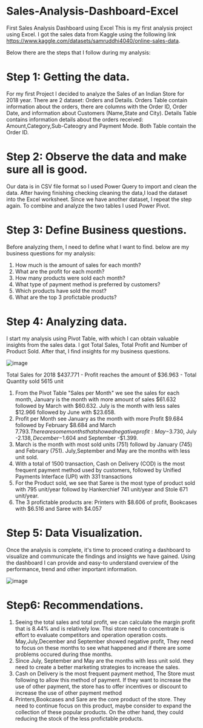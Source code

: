 # Sales-Analysis-Dashboard-Excel
First Sales Analysis Dashboard using Excel
This is my first analysis project using Excel. I got the sales data from Kaggle using the following link https://www.kaggle.com/datasets/samruddhi4040/online-sales-data.

Below there are the steps that I follow during my analysis:

# Step 1: Getting the data. 
For my first Project I decided to analyze the Sales of an Indian Store for 2018 year. There are 2 dataset: Orders and Details.
Orders Table contain information about the orders, there are columns with the Order ID, Order Date, and information about Customers (Name,State and City).
Details Table contains information details about the orders received: Amount,Category,Sub-Cateogry and Payment Mode. Both Table contain the Order ID.

# Step 2: Observe the data and make sure all is good. 
Our data is in CSV file format so I used Power Query to import and clean the data. After having finishing checking
cleaning the data,I load the dataset into the Excel worksheet. Since we have another dataset, I repeat the step again. To combine and analyze the two tables I used Power Pivot.

# Step 3: Define Business questions. 
Before analyzing them, I need to define what I want to find. below are my  business questions for my analysis:
1) How much is the amount of sales for each month?
2) What are the profit for each month?
3) How many products were sold each month?
4) What type of payment method is preferred by customers?
5) Which products have sold the most?
6) What are the top 3 profictable products?

# Step 4: Analyzing data.  
I start my analysis using Pivot Table, with which I can obtain valuable insights from the sales data.
I got Total Sales, Total Profit and Number of Product Sold. After that, I find insights for my business questions.

![image](https://github.com/user-attachments/assets/ce059c5d-af51-42f8-b455-da0d3e69bc68)

Total Sales for 2018 $437.771 - Profit reaches the amount of $36.963 - Total Quantity sold 5615 unit
1) From the Pivot Table "Sales per Month" we see the sales for each month, January is the month with more amount of sales $61.632 followed by March with $60.632.
   July is the month with less sales $12.966 followed by June with $23.658.
2) Profit per Month see January as the month with more Profit $9.684 followed by February $8.684 and March $7.793. There are some months that showed negative profit: May -$3.730,
   July -$2.138, December -$1.604 and September -$1.399.
3) March is the month with most sold units (751) followd by January (745) and February (751). July,September and May are the months with less unit sold.
4) With a total of 1500 transaction, Cash on Delivery (COD) is the most frequent payment method used by customers, followed by Unified Payments Interface (UPI) with 331 transactions
6) For the Product sold, we see that Saree is the most type of product sold with 795 unit/year followd by Hankerchief 741 unit/year and Stole 671 unit/year.
7) The 3 profictable products are: Printers with $8.606 of profit, Bookcases with $6.516 and Saree with $4.057

# Step 5: Data Visualization. 
Once the analysis is complete, it's time to proceed crating a dashboard to visualize and communicate the findings and insights we have gained. 
Using the dashboard I can provide and easy-to understand overview of the performance, trend and other important information.

![image](https://github.com/user-attachments/assets/6fd9ac28-2583-4010-879c-6639122d88b5)

# Step6: Recommendations.
1) Seeing the total sales and total profit, we can calculate the margin profit that is 8.44% and is relatively low. Thsi store need to concentrate is effort to evaluate competitors and operation
   operation costs. May,July,December and September showed negative profit, They need to focus on these months to see what happened and if there are some problems occured during thse months.
2) Since July, September and May are the months with less unit sold. they need to create a better marketing strategies to increase the sales.
3) Cash on Delivery is the most frequent payment method, The Store must following to allow this method of payment. If they want to increase the use of other payment, the store has to offer incentives
   or discount to increase the use of other payment method
4) Printers,Bookcases and Sare are the core product of the store. They need to continue focus on this product, maybe consider to expand the collection of these popular products.
   On the other hand, they could reducing the stock of the less profictable products.





